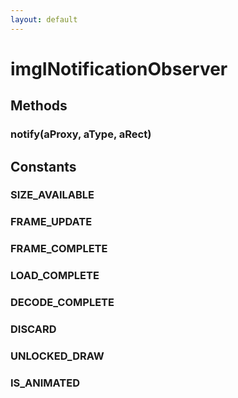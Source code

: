```yaml
---
layout: default
---
```


# imgINotificationObserver #

## Methods ##

### notify(aProxy, aType, aRect) ###

## Constants ##

### SIZE_AVAILABLE ###

### FRAME_UPDATE ###

### FRAME_COMPLETE ###

### LOAD_COMPLETE ###

### DECODE_COMPLETE ###

### DISCARD ###

### UNLOCKED_DRAW ###

### IS_ANIMATED ###
